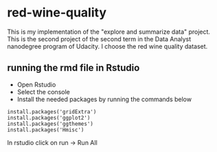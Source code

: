 # red-wine-quality
This is my implementation of the "explore and summarize data" project. This is the second project of the second term in the Data Analyst nanodegree program of Udacity. I choose the red wine quality dataset.

## running the rmd file in Rstudio
* Open Rstudio
* Select the console
* Install the needed packages by running the commands below
```
install.packages('gridExtra')
install.packages('ggplot2')
install.packages('ggthemes')
install.packages('Hmisc')
```
In rstudio click on run -> Run All